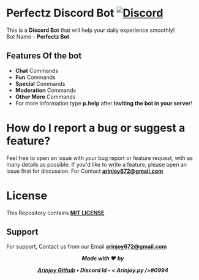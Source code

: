 # Perfectz Discord Bot [![Discord](https://discord.com/api/guilds/748808130946793483/embed.png)](https://discord.gg/FwCdnWAh)

This is a **Discord Bot** that will help your daily experience smoothly!\
Bot Name - **Perfectz Bot**

## Features Of the bot

- **Chat** Commands
- **Fun** Commands
- **Special** Commands
- **Moderation** Commands
- **Other More** Commands
- For more information type **p.help** after **Inviting the bot in your server**!


# How do I report a bug or suggest a feature?

Feel free to open an issue with your bug report or feature request, with as many details as possible. If you'd like to write a feature, please open an issue first for discussion. For Contact **arinjoy672@gmail.com**


# License

This Repository contains **[MIT LICENSE](LICENSE)**


## Support

For support, Contact us from our Email **arinjoy672@gmail.com**


<div align="center">
<strong><i> Made with ❤️ by

[Arinjoy Github](https://github.com/ArinjoyProgrammer) • **Discord Id - <  Arinjoy.py />#0994** <!-- • [Arinjoy Email](arinjoy672@gmail.com) -->
</i></strong>
</div>



<!-- This bot is now under DEVELOPMENT
It will be Ready Soon! ⚒️⚒️ -->
